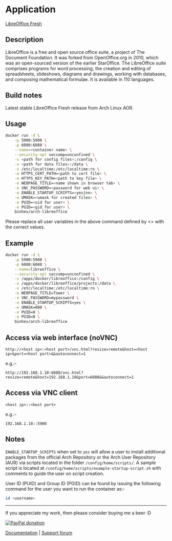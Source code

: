 # Application

[LibreOffice Fresh](https://www.libreoffice.org/download/libreoffice-fresh/)

## Description

LibreOffice is a free and open source office suite, a project of The Document
Foundation. It was forked from OpenOffice.org in 2010, which was an open-sourced
version of the earlier StarOffice. The LibreOffice suite comprises programs for
word processing, the creation and editing of spreadsheets, slideshows, diagrams
and drawings, working with databases, and composing mathematical formulae. It is
available in 110 languages.

## Build notes

Latest stable LibreOffice Fresh release from Arch Linux AOR.

## Usage

```bash
docker run -d \
    -p 5900:5900 \
    -p 6080:6080 \
    --name=<container name> \
    --security-opt seccomp=unconfined \
    -v <path for config files>:/config \
    -v <path for data files>:/data \
    -v /etc/localtime:/etc/localtime:ro \
    -e HTTPS_CERT_PATH=<path to cert file> \
    -e HTTPS_KEY_PATH=<path to key file> \
    -e WEBPAGE_TITLE=<name shown in browser tab> \
    -e VNC_PASSWORD=<password for web ui> \
    -e ENABLE_STARTUP_SCRIPTS=<yes|no> \
    -e UMASK=<umask for created files> \
    -e PUID=<uid for user> \
    -e PGID=<gid for user> \
    binhex/arch-libreoffice
```

Please replace all user variables in the above command defined by <> with the
correct values.

## Example

```bash
docker run -d \
    -p 5900:5900 \
    -p 6080:6080 \
    --name=libreoffice \
    --security-opt seccomp=unconfined \
    -v /apps/docker/libreoffice:/config \
    -v /apps/docker/libreoffice/projects:/data \
    -v /etc/localtime:/etc/localtime:ro \
    -e WEBPAGE_TITLE=Tower \
    -e VNC_PASSWORD=mypassword \
    -e ENABLE_STARTUP_SCRIPTS=yes \
    -e UMASK=000 \
    -e PUID=0 \
    -e PGID=0 \
    binhex/arch-libreoffice
```

## Access via web interface (noVNC)

`http://<host ip>:<host port>/vnc.html?resize=remote&host=<host ip>&port=<host
port>&&autoconnect=1`

e.g.:-

`http://192.168.1.10:6080/vnc.html?resize=remote&host=192.168.1.10&port=6080&&autoconnect=1`

## Access via VNC client

`<host ip>::<host port>`

e.g.:-

`192.168.1.10::5900`

## Notes

`ENABLE_STARTUP_SCRIPTS` when set to `yes` will allow a user to install
additional packages from the official Arch Repository or the Arch User
Repository (AUR) via scripts located in the folder `/config/home/scripts/`. A
sample script is located at `/config/home/scripts/example-startup-script.sh`
with comments to guide the user on script creation.

User ID (PUID) and Group ID (PGID) can be found by issuing the following command
for the user you want to run the container as:-

```bash
id <username>
```

___
If you appreciate my work, then please consider buying me a beer  :D

[![PayPal donation](https://www.paypal.com/en_US/i/btn/btn_donate_SM.gif)](https://www.paypal.com/cgi-bin/webscr?cmd=_s-xclick&hosted_button_id=MM5E27UX6AUU4)

[Documentation](https://github.com/binhex/documentation) | [Support forum](https://forums.lime-technology.com/topic/61110-support-binhex-libreoffice-fresh/)
